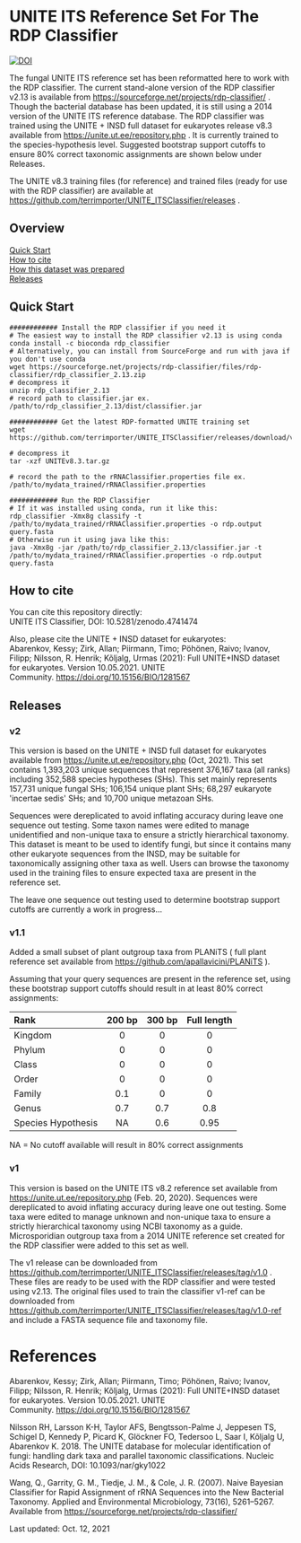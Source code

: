 # UNITE ITS Reference Set For The RDP Classifier

[![DOI](https://zenodo.org/badge/DOI/10.5281/zenodo.4741474.svg)](https://doi.org/10.5281/zenodo.4741474)  

The fungal UNITE ITS reference set has been reformatted here to work with the RDP classifier.  The current stand-alone version of the RDP classifier v2.13 is available from https://sourceforge.net/projects/rdp-classifier/ .  Though the bacterial database has been updated, it is still using a 2014 version of the UNITE ITS reference database.  The RDP classifier was trained using the UNITE + INSD full dataset for eukaryotes release v8.3 available from https://unite.ut.ee/repository.php .  It is currently trained to the species-hypothesis level.  Suggested bootstrap support cutoffs to ensure 80% correct taxonomic assignments are shown below under Releases.

The UNITE v8.3 training files (for reference) and trained files (ready for use with the RDP classifier) are available at https://github.com/terrimporter/UNITE_ITSClassifier/releases .

## Overview

[Quick Start](#Quick-Start)  
[How to cite](#How-to-cite)  
[How this dataset was prepared](#How-this-dataset-was-prepared)     
[Releases](#Releases)  

## Quick Start

```linux
############ Install the RDP classifier if you need it
# The easiest way to install the RDP classifier v2.13 is using conda
conda install -c bioconda rdp_classifier
# Alternatively, you can install from SourceForge and run with java if you don't use conda
wget https://sourceforge.net/projects/rdp-classifier/files/rdp-classifier/rdp_classifier_2.13.zip
# decompress it
unzip rdp_classifier_2.13
# record path to classifier.jar ex. /path/to/rdp_classifier_2.13/dist/classifier.jar

############ Get the latest RDP-formatted UNITE training set
wget https://github.com/terrimporter/UNITE_ITSClassifier/releases/download/v1.1/UNITEv8.3.tar.gz

# decompress it
tar -xzf UNITEv8.3.tar.gz

# record the path to the rRNAClassifier.properties file ex. /path/to/mydata_trained/rRNAClassifier.properties

############ Run the RDP Classifier 
# If it was installed using conda, run it like this:
rdp_classifier -Xmx8g classify -t /path/to/mydata_trained/rRNAClassifier.properties -o rdp.output query.fasta
# Otherwise run it using java like this:
java -Xmx8g -jar /path/to/rdp_classifier_2.13/classifier.jar -t /path/to/mydata_trained/rRNAClassifier.properties -o rdp.output query.fasta
```

## How to cite

You can cite this repository directly:  
UNITE ITS Classifier, DOI: 10.5281/zenodo.4741474  

Also, please cite the UNITE + INSD dataset for eukaryotes:  
Abarenkov, Kessy; Zirk, Allan; Piirmann, Timo; Pöhönen, Raivo; Ivanov, Filipp; Nilsson, R. Henrik; Kõljalg, Urmas (2021): Full UNITE+INSD dataset for eukaryotes. Version 10.05.2021. UNITE Community. https://doi.org/10.15156/BIO/1281567

## Releases

### v2

This version is based on the UNITE + INSD full dataset for eukaryotes available from https://unite.ut.ee/repository.php (Oct, 2021).  This set contains 1,393,203 unique sequences that represent 376,167 taxa (all ranks) including 352,588 species hypotheses (SHs).  This set mainly represents 157,731 unique fungal SHs; 106,154 unique plant SHs; 68,297 eukaryote 'incertae sedis' SHs; and 10,700 unique metazoan SHs.  

Sequences were dereplicated to avoid inflating accuracy during leave one sequence out testing.  Some taxon names were edited to manage unidentified and non-unique taxa to ensure a strictly hierarchical taxonomy.  This dataset is meant to be used to identify fungi, but since it contains many other eukaryote sequences from the INSD, may be suitable for taxonomically assigning other taxa as well.  Users can browse the taxonomy used in the training files to ensure expected taxa are present in the reference set.

The leave one sequence out testing used to determine bootstrap support cutoffs are currently a work in progress...

### v1.1

Added a small subset of plant outgroup taxa from PLANiTS ( full plant reference set available from https://github.com/apallavicini/PLANiTS ).

Assuming that your query sequences are present in the reference set, using these bootstrap support cutoffs should result in at least 80% correct assignments:  

Rank | 200 bp | 300 bp | Full length  
:--- | :---: | :---: | :---:    
Kingdom | 0 | 0 | 0   
Phylum | 0 | 0 | 0    
Class | 0 | 0 | 0  
Order | 0 | 0 | 0   
Family | 0.1 | 0 | 0   
Genus | 0.7 | 0.7 | 0.8     
Species Hypothesis | NA | 0.6 | 0.95  

NA = No cutoff available will result in 80% correct assignments

### v1 

This version is based on the UNITE ITS v8.2 reference set available from https://unite.ut.ee/repository.php (Feb. 20, 2020).  Sequences were dereplicated to avoid inflating accuracy during leave one out testing.  Some taxa were edited to manage unknown and non-unique taxa to ensure a strictly hierarchical taxonomy using NCBI taxonomy as a guide.  Microsporidian outgroup taxa from a 2014 UNITE reference set created for the RDP classifier were added to this set as well.

The v1 release can be downloaded from https://github.com/terrimporter/UNITE_ITSClassifier/releases/tag/v1.0 .  These files are ready to be used with the RDP classifier and were tested using v2.13.  The original files used to train the classifier v1-ref can be downloaded from https://github.com/terrimporter/UNITE_ITSClassifier/releases/tag/v1.0-ref and include a FASTA sequence file and taxonomy file.  

# References

Abarenkov, Kessy; Zirk, Allan; Piirmann, Timo; Pöhönen, Raivo; Ivanov, Filipp; Nilsson, R. Henrik; Kõljalg, Urmas (2021): Full UNITE+INSD dataset for eukaryotes. Version 10.05.2021. UNITE Community. https://doi.org/10.15156/BIO/1281567

Nilsson RH, Larsson K-H, Taylor AFS, Bengtsson-Palme J, Jeppesen TS, Schigel D, Kennedy P, Picard K, Glöckner FO, Tedersoo L, Saar I, Kõljalg U, Abarenkov K. 2018. The UNITE database for molecular identification of fungi: handling dark taxa and parallel taxonomic classifications. Nucleic Acids Research, DOI: 10.1093/nar/gky1022

Wang, Q., Garrity, G. M., Tiedje, J. M., & Cole, J. R. (2007). Naive Bayesian Classifier for Rapid Assignment of rRNA Sequences into the New Bacterial Taxonomy. Applied and Environmental Microbiology, 73(16), 5261–5267. Available from https://sourceforge.net/projects/rdp-classifier/

Last updated: Oct. 12, 2021
